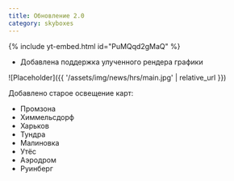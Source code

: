 ```yaml
---
title: Обновление 2.0
category: skyboxes
---
```


{% include yt-embed.html id="PuMQqd2gMaQ" %}

- Добавлена поддержка улученного рендера графики

![Placeholder]({{ '/assets/img/news/hrs/main.jpg' | relative_url }})

Добавлено старое освещение карт: 
- Промзона
- Химмельсдорф
- Харьков
- Тундра
- Малиновка
- Утёс
- Аэродром
- Руинберг